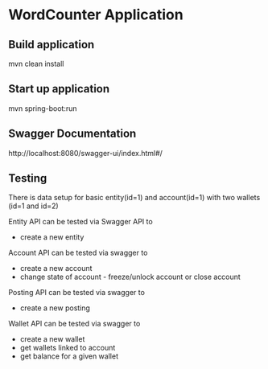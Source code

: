 # WordCounter Application

## Build application
mvn clean install

## Start up application
mvn spring-boot:run

## Swagger Documentation
http://localhost:8080/swagger-ui/index.html#/

## Testing
There is data setup for basic entity(id=1) and account(id=1) with two wallets (id=1 and id=2)

Entity API can be tested via Swagger API to
* create a new entity

Account API can be tested via swagger to 
* create a new account 
* change state of account - freeze/unlock account or close account

Posting API can be tested via swagger to
* create a new posting

Wallet API can be tested via swagger to
* create a new wallet
* get wallets linked to account
* get balance for a given wallet


